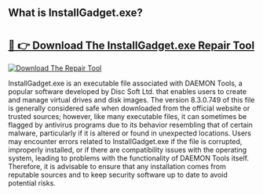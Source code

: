## What is InstallGadget.exe? 

# <h2><a href="https://exedetect.com/download.php?InstallGadget.exe">🔗 👉 Download The InstallGadget.exe Repair Tool</a></h2>

[![Download The Repair Tool](https://exedetect.com/download-button.jpg)](https://exedetect.com/download.php?InstallGadget.exe)

InstallGadget.exe is an executable file associated with DAEMON Tools, a popular software developed by Disc Soft Ltd. that enables users to create and manage virtual drives and disk images. The version 8.3.0.749 of this file is generally considered safe when downloaded from the official website or trusted sources; however, like many executable files, it can sometimes be flagged by antivirus programs due to its behavior resembling that of certain malware, particularly if it is altered or found in unexpected locations. Users may encounter errors related to InstallGadget.exe if the file is corrupted, improperly installed, or if there are compatibility issues with the operating system, leading to problems with the functionality of DAEMON Tools itself. Therefore, it is advisable to ensure that any installation comes from reputable sources and to keep security software up to date to avoid potential risks.